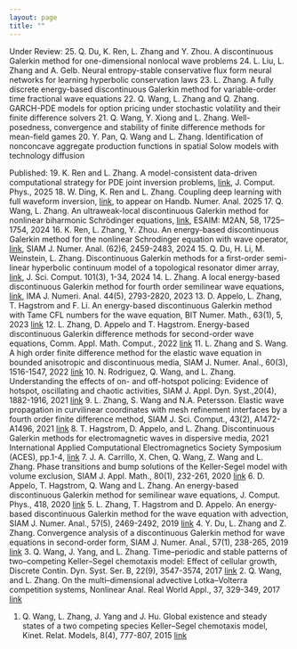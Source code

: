 ```yaml
---
layout: page
title: ""
---
```


Under Review:
25. Q. Du, K. Ren, L. Zhang and Y. Zhou. A discontinuous Galerkin method for one-dimensional nonlocal wave problems
24. L. Liu, L. Zhang and A. Gelb. Neural entropy-stable conservative flux form neural networks for learning hyperbolic conservation laws
23. L. Zhang. A fully discrete energy-based discontinuous Galerkin method for variable-order time fractional wave equations
22. Q. Wang, L. Zhang and Q. Zhang. GARCH-PDE models for option pricing under stochastic volatility and their finite difference solvers
21. Q. Wang, Y. Xiong and L. Zhang. Well-posedness, convergence and stability of finite difference methods for mean-field games
20. Y. Pan, Q. Wang and L. Zhang. Identification of nonconcave aggregate production functions in spatial Solow models with technology diffusion

Published:
19. K. Ren and L. Zhang. A model-consistent data-driven computational strategy for PDE joint inversion problems, [link](https://www.sciencedirect.com/science/article/pii/S0021999125005157?dgcid=coauthor), J. Comput. Phys., 2025
18. W. Ding, K. Ren and L. Zhang. Coupling deep learning with full waveform inversion, [link](https://arxiv.org/abs/2203.01799), to appear on Handb. Numer. Anal. 2025
17. Q. Wang, L. Zhang. An ultraweak-local discontinuous Galerkin method for nonlinear biharmonic Schrödinger equations, [link](https://www.esaim-m2an.org/articles/m2an/pdf/2024/05/m2an230135.pdf), ESAIM: M2AN, 58, 1725–1754, 2024 
16. K. Ren, L. Zhang, Y. Zhou. An energy-based discontinuous Galerkin method for the nonlinear Schrodinger equation with wave operator, [link](https://epubs.siam.org/doi/full/10.1137/23M1597496), SIAM J. Numer. Anal. (62)6, 2459-2483, 2024 
15. Q. Du, H. Li, M. Weinstein, L. Zhang. Discontinuous Galerkin methods for a first-order semi-linear hyperbolic continuum model of a topological resonator dimer array, [link](https://link.springer.com/article/10.1007/s10915-024-02675-2), J. Sci. Comput. 101(3), 1-34, 2024 
14. L. Zhang. A local energy-based discontinuous Galerkin method for fourth order semilinear wave equations, [link](https://academic.oup.com/imajna/article/44/5/2793/7317722), IMA J. Numeri. Anal. 44(5), 2793-2820, 2023
13. D. Appelo, L. Zhang, T. Hagstrom and F. Li. An energy-based discontinuous Galerkin method with Tame CFL numbers for the wave equation, BIT Numer. Math., 63(1), 5, 2023 [link](https://link.springer.com/article/10.1007/s10543-023-00954-2)
12. L. Zhang, D. Appelo and T. Hagstrom. Energy-based discontinuous Galerkin difference methods for second-order wave equations, Comm. Appl. Math. Comput., 2022 [link](https://doi.org/10.1007/s42967-021-00149-y)
11. L. Zhang and S. Wang. A high order finite difference method for the elastic wave equation in bounded anisotropic and discontinuous media, SIAM J. Numer. Anal., 60(3), 1516-1547, 2022 [link](https://epubs.siam.org/doi/10.1137/21M1422586)
10. N. Rodriguez, Q. Wang, and L. Zhang. Understanding the effects of on- and off-hotspot policing: Evidence of hotspot, oscillating and chaotic activities, SIAM J. Appl. Dyn. Syst.,20(4), 1882-1916, 2021 [link](https://epubs.siam.org/doi/abs/10.1137/20M1359572)
9. L. Zhang, S. Wang and N.A. Petersson. Elastic wave propagation in curvilinear coordinates with mesh refinement interfaces by a fourth order finite difference method, SIAM J. Sci. Comput., 43(2), A1472-A1496, 2021 [link](https://epubs.siam.org/doi/abs/10.1137/20M1339702?journalCode=sjoce3)
8. T. Hagstrom, D. Appelo, and L. Zhang. Discontinuous Galerkin methods for electromagnetic waves in dispersive media, 2021 International Applied Computational Electromagnetics Society Symposium (ACES), pp.1-4, [link](https://ieeexplore.ieee.org/document/9528750)
7. J. A. Carrillo, X. Chen, Q. Wang, Z. Wang and L. Zhang. Phase transitions and bump solutions of the Keller-Segel model with volume exclusion, SIAM J. Appl. Math., 80(1), 232-261, 2020 [link](https://epubs.siam.org/doi/abs/10.1137/19M125827X)
6. D. Appelo, T. Hagstrom, Q. Wang and L. Zhang. An energy-based discontinuous Galerkin method for semilinear wave equations, J. Comput. Phys., 418, 2020 [link](https://www.sciencedirect.com/science/article/pii/S002199912030382X?via%3Dihub)
5. L. Zhang, T. Hagstrom and D. Appelo. An energy-based discontinuous Galerkin method for the wave equation with advection, SIAM J. Numer. Anal., 57(5), 2469-2492, 2019 [link](https://epubs.siam.org/doi/abs/10.1137/19M1242720)
4. Y. Du, L. Zhang and Z. Zhang. Convergence analysis of a discontinuous Galerkin method for wave equations in second-order form, SIAM J. Numer. Anal., 57(1), 238-265, 2019 [link](https://epubs.siam.org/doi/abs/10.1137/18M1190495)
3. Q. Wang, J. Yang, and L. Zhang. Time–periodic and stable patterns of two–competing Keller–Segel chemotaxis model: Effect of cellular growth, Discrete Contin. Dyn. Syst. Ser. B, 22(9), 3547-3574, 2017 [link](http://www.aimsciences.org/journals/displayArticlesnew.jsp?paperID=14353)
2. Q. Wang, and L. Zhang. On the multi–dimensional advective Lotka–Volterra competition systems, Nonlinear Anal. Real World Appl., 37, 329-349, 2017 [link](https://www.sciencedirect.com/science/article/pii/S1468121817300342)
1. Q. Wang, L. Zhang, J. Yang and J. Hu. Global existence and steady states of a two competing species Keller–Segel chemotaxis model, Kinet. Relat. Models, 8(4), 777-807, 2015 [link](http://www.aimsciences.org/article/doi/10.3934/krm.2015.8.777)


